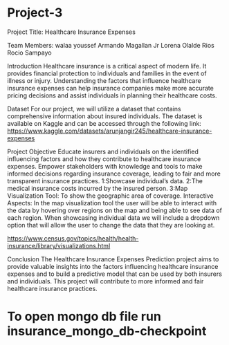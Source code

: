 # Project-3

Project Title: Healthcare Insurance Expenses

Team Members:
walaa youssef
Armando Magallan Jr
Lorena Olalde Rios
Rocio Sampayo


Introduction
Healthcare insurance is a critical aspect of modern life. It provides financial protection to individuals and families in the event of illness or injury. Understanding the factors that influence healthcare insurance expenses can help insurance companies make more accurate pricing decisions and assist individuals in planning their healthcare costs.


Dataset 
For our project, we will utilize a dataset that contains comprehensive information about insured individuals. The dataset is available on Kaggle and can be accessed through the following link:   
https://www.kaggle.com/datasets/arunjangir245/healthcare-insurance-expenses


Project Objective 
 Educate insurers and individuals on the identified influencing factors and how they contribute to healthcare insurance expenses. Empower stakeholders with knowledge and tools to make informed decisions regarding insurance coverage, leading to fair and more transparent insurance practices.
1:Showcase individual’s data. 
2:The medical insurance costs incurred by the insured person.
3:Map Visualization Tool: To show the geographic area of coverage.
Interactive Aspects:
In the map visualization tool the user will be able to interact with the data by hovering over regions on the map and being able to see data of each region. 
When showcasing individual data we will include a dropdown option that will allow the user to change the data that they are looking at. 



https://www.census.gov/topics/health/health-insurance/library/visualizations.html


Conclusion
The Healthcare Insurance Expenses Prediction project aims to provide valuable insights into the factors influencing healthcare insurance expenses and to build a predictive model that can be used by both insurers and individuals. This project will contribute to more informed and fair healthcare insurance practices.


# To open mongo db file run insurance_mongo_db-checkpoint
